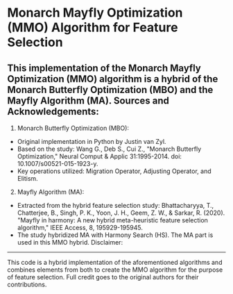 Monarch Mayfly Optimization (MMO) Algorithm for Feature Selection
=================================================================
This implementation of the Monarch Mayfly Optimization (MMO) algorithm
is a hybrid of the Monarch Butterfly Optimization (MBO) and the Mayfly Algorithm (MA).
Sources and Acknowledgements:
-----------------------------
1. Monarch Butterfly Optimization (MBO):
- Original implementation in Python by Justin van Zyl.
- Based on the study:
Wang G., Deb S., Cui Z., "Monarch Butterfly Optimization," Neural Comput & Applic 31:1995-2014.
doi: 10.1007/s00521-015-1923-y.
- Key operations utilized: Migration Operator, Adjusting Operator, and Elitism.
2. Mayfly Algorithm (MA):
- Extracted from the hybrid feature selection study:
Bhattacharyya, T., Chatterjee, B., Singh, P. K., Yoon, J. H., Geem, Z. W., & Sarkar, R. (2020).
"Mayfly in harmony: A new hybrid meta-heuristic feature selection algorithm," IEEE Access, 8, 195929-195945.
- The study hybridized MA with Harmony Search (HS). The MA part is used in this MMO hybrid.
Disclaimer:
-----------
This code is a hybrid implementation of the aforementioned algorithms and combines elements from both
to create the MMO algorithm for the purpose of feature selection. Full credit goes to the original authors
for their contributions.


